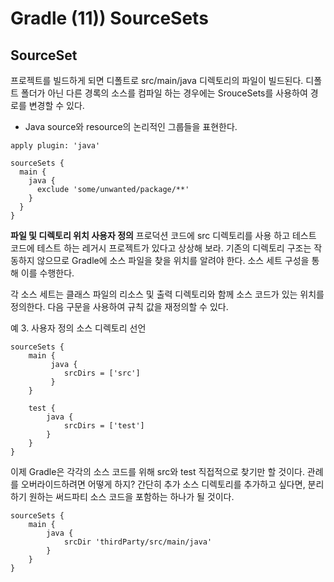 # Gradle (11))  SourceSets 

## SourceSet 
프로젝트를 빌드하게 되면 디폴트로 src/main/java 디렉토리의 파일이 빌드된다. 디폴트 폴더가 아닌 다른 경록의 소스를 컴파일 하는 경우에는 SrouceSets를 사용하여 경로를 변경할 수 있다.

* Java source와 resource의 논리적인 그룹들을 표현한다. 

```shell
apply plugin: 'java'

sourceSets {
  main {
    java {
      exclude 'some/unwanted/package/**'
    }
  }
}
```


**파일 및 디렉토리 위치 사용자 정의**
프로덕션 코드에 src 디렉토리를 사용 하고 테스트 코드에 테스트 하는 레거시 프로젝트가 있다고 상상해 보라. 기존의 디렉토리 구조는 작동하지 않으므로 Gradle에 소스 파일을 찾을 위치를 알려야 한다. 소스 세트 구성을 통해 이를 수행한다. 

각 소스 세트는 클래스 파일의 리소스 및 출력 디렉토리와 함께 소스 코드가 있는 위치를 정의한다. 다음 구문을 사용하여 규칙 값을 재정의할 수 있다. 

예 3. 사용자 정의 소스 디렉토리 선언
```shell
sourceSets {
    main {
         java {
            srcDirs = ['src']
         }
    }

    test {
        java {
            srcDirs = ['test']
        }
    }
}
```
이제 Gradle은 각각의 소스 코드를 위해 src와 test 직접적으로 찾기만 할 것이다. 관례를 오버라이드하려면 어떻게 하지?  간단히 추가 소스 디렉토리를 추가하고 싶다면, 분리하기 원하는 써드파티 소스 코드을 포함하는 하나가 될 것이다. 
```shell
sourceSets {
    main {
        java {
            srcDir 'thirdParty/src/main/java'
        }
    }
}
```


